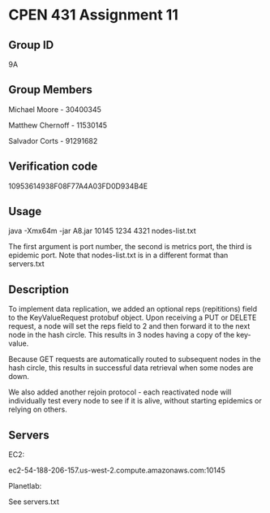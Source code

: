 # CPEN 431 Assignment 11

## Group ID

9A

## Group Members

Michael Moore - 30400345

Matthew Chernoff - 11530145

Salvador Corts - 91291682

## Verification code

10953614938F08F77A4A03FD0D934B4E

## Usage

java -Xmx64m -jar A8.jar 10145 1234 4321 nodes-list.txt

The first argument is port number, the second is metrics port, the third is epidemic port.
Note that nodes-list.txt is in a different format than servers.txt

## Description

To implement data replication, we added an optional reps (repititions) field to the KeyValueRequest protobuf object.
Upon receiving a PUT or DELETE request, a node will set the reps field to 2 and then forward it to the 
next node in the hash circle. This results in 3 nodes having a copy of the key-value.

Because GET requests are automatically routed to subsequent nodes in the hash circle, this results in successful 
data retrieval when some nodes are down.

We also added another rejoin protocol - each reactivated node will individually test every node to see if it is
alive, without starting epidemics or relying on others.

## Servers

EC2: 

ec2-54-188-206-157.us-west-2.compute.amazonaws.com:10145

Planetlab: 

See servers.txt